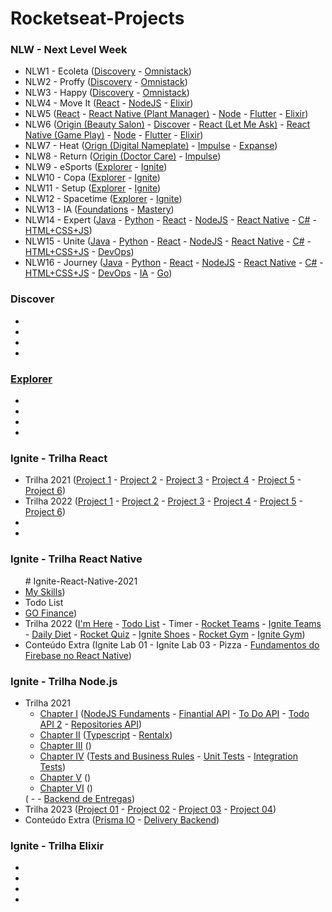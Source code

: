 # Rocketseat-Projects

<h3>NLW - Next Level Week</h3>
<ul>
    <li>NLW1 - Ecoleta (<a href="https://github.com/douglasdl/NLW1-Discovery">Discovery</a> - <a href="https://github.com/douglasdl/NLW1">Omnistack</a>)</li>
    <li>NLW2 - Proffy (<a href="https://github.com/douglasdl/NLW2-Discovery">Discovery</a> - <a href="https://github.com/douglasdl/NLW2-Omnistack">Omnistack</a>)</li>
    <li>NLW3 - Happy (<a href="https://github.com/douglasdl/NLW-Discovery-Happy">Discovery</a> - <a href="https://github.com/douglasdl/NLW3-Omnistack-Happy">Omnistack</a>)</li>
    <li>NLW4 - Move It (<a href="https://github.com/douglasdl/NLW4-React">React</a> - <a href="https://github.com/douglasdl/NLW4-NodeJS">NodeJS</a> - <a href="https://github.com/douglasdl/NLW4-Elixir">Elixir</a>)</li>
    <li>NLW5 (<a href="https://github.com/douglasdl/NLW5-ReactJS">React</a> - <a href="https://github.com/douglasdl/NLW5-React-Native">React Native (Plant Manager)</a> - <a href="https://github.com/douglasdl/NLW5-Node.js">Node</a> - <a href="https://github.com/douglasdl/NLW5-Flutter">Flutter</a> - <a href="https://github.com/douglasdl/NLW5-Elixir">Elixir</a>)</li>
    <li>NLW6 (<a href="https://github.com/douglasdl/NLW6-Origin">Origin (Beauty Salon)</a> - <a href="https://github.com/douglasdl/NLW6-Discover">Discover</a> - <a href="https://github.com/douglasdl/NLW6-ReactJS">React (Let Me Ask)</a> - <a href="https://github.com/douglasdl/NLW6-React-Native">React Native (Game Play)</a> - <a href="https://github.com/douglasdl/NLW6-Node.js">Node</a> - <a href="https://github.com/douglasdl/NLW6-Flutter">Flutter</a> - <a href="https://github.com/douglasdl/NLW6-Elixir">Elixir</a>)</li>
    <li>NLW7 - Heat (<a href="https://github.com/douglasdl/NLW7-Origin">Orign (Digital Nameplate)</a> - <a href="https://github.com/douglasdl/NLW7-Impulse">Impulse</a> - <a href="https://github.com/douglasdl/NLW7-Expanse">Expanse</a>)</li>
    <li>NLW8 - Return (<a href="https://github.com/douglasdl/NLW8-Origin">Origin (Doctor Care)</a> - <a href="https://github.com/douglasdl/NLW8-Impulse">Impulse</a>)</li>
    <li>NLW9 - eSports (<a href="https://github.com/douglasdl/NLW9-Explorer">Explorer</a> - <a href="https://github.com/douglasdl/NLW9-Ignite">Ignite</a>)</li>
    <li>NLW10 - Copa (<a href="https://github.com/douglasdl/NLW10-Explorer">Explorer</a> - <a href="https://github.com/douglasdl/NLW10-Ignite">Ignite</a>)</li>
    <li>NLW11 - Setup (<a href="https://github.com/douglasdl/NLW11-Explorer">Explorer</a> - <a href="https://github.com/douglasdl/NLW11-Ignite">Ignite</a>)</li>
    <li>NLW12 - Spacetime (<a href="https://github.com/douglasdl/NLW12-Explorer">Explorer</a> - <a href="https://github.com/douglasdl/NLW12-Ignite">Ignite</a>)</li>
    <li>NLW13 - IA (<a href="https://github.com/douglasdl/NLW13-Foundations">Foundations</a> - <a href="https://github.com/douglasdl/NLW13-Mastery">Mastery</a>)</li>
    <li>NLW14 - Expert (<a href="https://github.com/douglasdl/NLW14-Java">Java</a> - <a href="https://github.com/douglasdl/NLW14-Python">Python</a> - <a href="https://github.com/douglasdl/NLW14-React">React</a> - <a href="https://github.com/douglasdl/NLW14-NodeJS">NodeJS</a> - <a href="https://github.com/douglasdl/NLW14-ReactNative">React Native</a> - <a href="https://github.com/douglasdl/NLW14-Csharp">C#</a> - <a href="https://github.com/douglasdl/NLW14-html-css-js">HTML+CSS+JS</a>)</li>
    <li>NLW15 - Unite (<a href="https://github.com/douglasdl/NLW15-Java">Java</a> - <a href="https://github.com/douglasdl/NLW15-Python">Python</a> - <a href="https://github.com/douglasdl/NLW15-React">React</a> - <a href="https://github.com/douglasdl/NLW15-NodeJS">NodeJS</a> - <a href="https://github.com/douglasdl/NLW15-ReactNative">React Native</a> - <a href="https://github.com/douglasdl/NLW15-Csharp">C#</a> - <a href="https://github.com/douglasdl/NLW15-html-css-js">HTML+CSS+JS</a> - <a href="https://github.com/douglasdl/NLW15-DevOps">DevOps</a>)</li>
    <li>NLW16 - Journey (<a href="https://github.com/douglasdl/NLW16-Java">Java</a> - <a href="https://github.com/douglasdl/NLW16-Python">Python</a> - <a href="https://github.com/douglasdl/NLW16-React">React</a> - <a href="https://github.com/douglasdl/NLW16-NodeJS">NodeJS</a> - <a href="https://github.com/douglasdl/NLW16-ReactNative">React Native</a> - <a href="https://github.com/douglasdl/NLW16-Csharp">C#</a> - <a href="https://github.com/douglasdl/NLW16-html-css-js">HTML+CSS+JS</a> - <a href="https://github.com/douglasdl/NLW16-DevOps">DevOps</a> - <a href="https://github.com/douglasdl/NLW16-ia">IA</a> - <a href="https://github.com/douglasdl/NLW16-go">Go</a>)
    </li>  
</ul>

<h3>Discover</h3>
<ul>
    <li></li>
    <li></li>
    <li></li>
    <li></li>
</ul>
<h3><a href="https://github.com/douglasdl/Explorer">Explorer</a></h3>
<ul>
    <li></li>
    <li></li>
    <li></li>
    <li></li>
</ul>
<h3>Ignite - Trilha React</h3>
<ul>
    <li>Trilha 2021 (<a href="">Project 1</a> - <a href="">Project 2</a> - <a href="">Project 3</a> - <a href="">Project 4</a> - <a href="">Project 5</a> - <a href="">Project 6</a>)</li>
    <li>Trilha 2022 (<a href="">Project 1</a> - <a href="">Project 2</a> - <a href="">Project 3</a> - <a href="">Project 4</a> - <a href="">Project 5</a> - <a href="">Project 6</a>)</li>
    <li></li>
    <li></li>
</ul>
<h3>Ignite - Trilha React Native</h3>
<ul>
    # Ignite-React-Native-2021

<li><a href="https://github.com/douglasdl/MySkills">My Skills</a>)</li>
<li>Todo List</li>
<li><a href="https://github.com/douglasdl/Ignite-React-Native-GoFinance">GO Finance</a>)</li>
    <li>Trilha 2022 (<a href='https://github.com/douglasdl/ImHere'>I'm Here</a> - <a href='https://github.com/douglasdl/Tasks'>Todo List</a> - Timer - <a href='https://github.com/douglasdl/RocketTeams'>Rocket Teams</a> - <a href="https://github.com/douglasdl/IgniteTeams">Ignite Teams</a> - <a href="https://github.com/douglasdl/DailyDiet">Daily Diet</a> - <a href='https://github.com/douglasdl/RocketQuiz'>Rocket Quiz</a> - <a href="https://github.com/douglasdl/IgniteShoes/tree/main">Ignite Shoes</a> - <a href='https://github.com/douglasdl/RocketGym'>Rocket Gym</a> - <a href='https://github.com/douglasdl/IgniteGym'>Ignite Gym</a>)</li>
    <li>Conteúdo Extra (Ignite Lab 01 - Ignite Lab 03 - Pizza - <a href="https://github.com/douglasdl/Ignite-React-Native-Firebase">Fundamentos do Firebase no React Native</a>)</li>
</ul>
<h3>Ignite - Trilha Node.js</h3>
<ul>
    <li>
        Trilha 2021 
        <ul>
            <li>
                <a href="">Chapter I</a> (<a href="https://github.com/douglasdl/Ignite-Node.js/tree/main/nodejs-fundaments">NodeJS Fundaments</a> - <a href="https://github.com/douglasdl/Ignite-Node.js/tree/main/finapi">Finantial API</a> - <a href="">To Do API</a> - <a href="">Todo API 2</a> - <a href="">Repositories API</a>)
            </li>
            <li>
                <a href="">Chapter II</a> (<a href="https://github.com/douglasdl/Ignite-NodeJS-Starting-The-API/tree/main/typescript">Typescript</a> - <a href="https://github.com/douglasdl/Ignite-NodeJS-Starting-The-API/tree/main/rentalx">Rentalx</a>)
            </li>
            <li>
                <a href="">Chapter III</a> ()
            </li>
            <li>
                <a href="">Chapter IV</a> (<a href="">Tests and Business Rules</a> - <a href="">Unit Tests</a> - <a href="">Integration Tests</a>)
            </li>
            <li>
                <a href="">Chapter V</a> ()
            </li>
            <li>
                <a href="">Chapter VI</a> ()
            </li>
        </ul>
        ( -  - <a href="https://github.com/douglasdl/Deliveries">Backend de Entregas</a>)
    </li>
    <li>Trilha 2023 (<a href="">Project 01</a> - <a href="">Project 02</a> - <a href="">Project 03</a> - <a href="">Project 04</a>)</li> 
    <li>
        Conteúdo Extra (<a href="">Prisma IO</a> - <a href="">Delivery Backend</a>)
    </li>
</ul>
<h3>Ignite - Trilha Elixir</h3>
<ul>
    <li></li>
    <li></li>
    <li></li>
    <li></li>
</ul>
